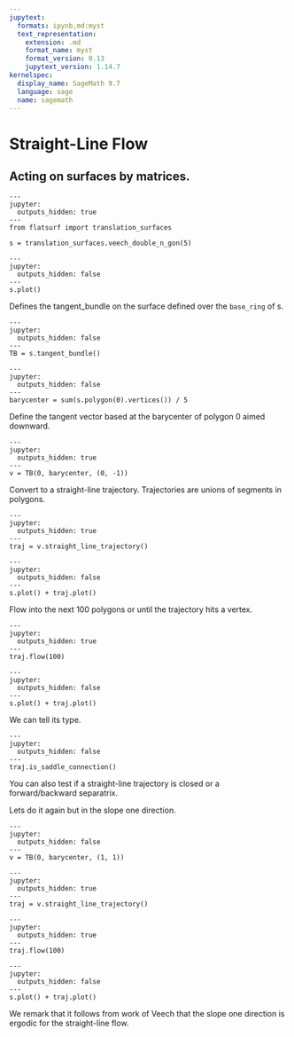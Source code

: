 ```yaml
---
jupytext:
  formats: ipynb,md:myst
  text_representation:
    extension: .md
    format_name: myst
    format_version: 0.13
    jupytext_version: 1.14.7
kernelspec:
  display_name: SageMath 9.7
  language: sage
  name: sagemath
---
```


# Straight-Line Flow

## Acting on surfaces by matrices.

```{code-cell}
---
jupyter:
  outputs_hidden: true
---
from flatsurf import translation_surfaces

s = translation_surfaces.veech_double_n_gon(5)
```

```{code-cell}
---
jupyter:
  outputs_hidden: false
---
s.plot()
```

Defines the tangent_bundle on the surface defined over the ``base_ring`` of s.

```{code-cell}
---
jupyter:
  outputs_hidden: false
---
TB = s.tangent_bundle()
```

```{code-cell}
---
jupyter:
  outputs_hidden: false
---
barycenter = sum(s.polygon(0).vertices()) / 5
```

Define the tangent vector based at the barycenter of polygon 0 aimed downward.

```{code-cell}
---
jupyter:
  outputs_hidden: true
---
v = TB(0, barycenter, (0, -1))
```

Convert to a straight-line trajectory. Trajectories are unions of segments in polygons.

```{code-cell}
---
jupyter:
  outputs_hidden: true
---
traj = v.straight_line_trajectory()
```

```{code-cell}
---
jupyter:
  outputs_hidden: false
---
s.plot() + traj.plot()
```

Flow into the next $100$ polygons or until the trajectory hits a vertex.

```{code-cell}
---
jupyter:
  outputs_hidden: true
---
traj.flow(100)
```

```{code-cell}
---
jupyter:
  outputs_hidden: false
---
s.plot() + traj.plot()
```

We can tell its type.

```{code-cell}
---
jupyter:
  outputs_hidden: false
---
traj.is_saddle_connection()
```

You can also test if a straight-line trajectory is closed or a forward/backward separatrix.

Lets do it again but in the slope one direction.

```{code-cell}
---
jupyter:
  outputs_hidden: false
---
v = TB(0, barycenter, (1, 1))
```

```{code-cell}
---
jupyter:
  outputs_hidden: true
---
traj = v.straight_line_trajectory()
```

```{code-cell}
---
jupyter:
  outputs_hidden: true
---
traj.flow(100)
```

```{code-cell}
---
jupyter:
  outputs_hidden: false
---
s.plot() + traj.plot()
```

We remark that it follows from work of Veech that the slope one direction is ergodic for the straight-line flow.
